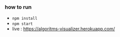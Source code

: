 ### how to run

-   `npm install`
-   `npm start`
-   live : https://algoritms-visualizer.herokuapp.com/
